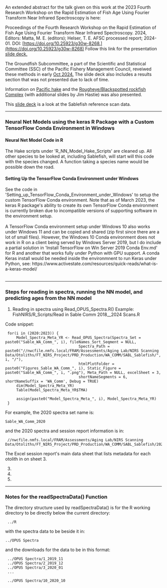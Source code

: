 
An extended abstract for the talk given on this work at the 2023 Fourth Research Workshop on the Rapid Estimation of Fish Age Using Fourier Transform Near Infrared Spectroscopy is here:

Proceedings of the Fourth Research Workshop on the Rapid Estimation of Fish Age Using Fourier Transform Near Infrared Spectroscopy. 2024, Editors: Matta, M. E. (editors); Helser, T. E. AFSC processed report; 2024-01. DOI: [https://doi.org/10.25923/g30w-8268.](https://doi.org/10.25923/g30w-8268) Follow this link for the presentation [slide deck.](https://docs.google.com/presentation/d/e/2PACX-1vSQFW9qVyJOABbeKCsdxHjaz9_HRYZpabRwhBh6GgCZFqnMEM5NzKENF7PbNIMnKw/pub?start=true&loop=false&delayms=60000&slide=id.p1)  

The Groundfish Subcommittee, a part of the Scientific and Statistical Committee (SSC) of the Pacific Fishery Management Council, reveiwed these methods in early [Oct 2024.](https://docs.google.com/presentation/d/1fo570JmkbccNnl9Rt7epeqSMe4-L6T-2Ou7eXMs_kzY/edit?usp=sharing]) The slide deck also includes a results section that was not presented due to lack of time. 

Information on [Pacific hake](https://docs.google.com/presentation/d/19_nQMLzEmGpiChAYMeOcr2lyXGsVh9NCok1FG56sWvI/edit?usp=sharing) and the [Rougheye/Blackspotted rockfish Complex](https://docs.google.com/presentation/d/15nZqnT1AZPilrg_OI9jS5ATgJYBUhRZBohU57OlT5xA/edit?usp=sharing) (with additional slides by Jim Hastie) was also presented.

This [slide deck](https://docs.google.com/presentation/d/1CWaZ3Szq2zO5Rr007N2YUYPOd94pIYjLkIlvYmANNVc/edit?usp=sharing) is a look at the Sablefish reference scan data.

---

<h3> Neural Net Models using the keras R Package with a Custom TensorFlow Conda Environment in Windows</h3>

<h4> Neural Net Model Code in R </h4>
The Hake scripts under 'R_NN_Model_Hake_Scripts' are cleaned up.  All other species to be looked at, including Sablefish, will start will this code with the species changed. A function taking a species name would be possible down the road.

<h4> Setting Up the TensorFlow Conda Environment under Windows </h4>
See the code in 'Setting_up_TensorFlow_Conda_Environment_under_Windows' to setup the custom TensorFlow Conda environment.  Note that as of March 2023, the keras R package's ability to create its own TensorFlow Conda environment is currently broken due to incompatible versions of supporting software in the environment setup.
<br/> 
<br/>
A TensorFlow Conda environment setup under Windows 10 also works under Windows 11 and can be copied and shared (zip first since there are a lot of small files).  However, the Windows 10 Conda environment does not work in R on a client being served by Windows Server 2019, but I do include a partial solution in 'Install TensorFlow on Win Server 2019 Conda Env.md' for R and another that works fully under Python with GPU support. A conda Keras install would be needed inside the environmnent to run Keras under Python, see:  https://www.activestate.com/resources/quick-reads/what-is-a-keras-model/   
<br/> 
<br/>        

---

<h3>Steps for reading in spectra, running the NN model, and predicting ages from the NN model </h3>

1. Reading in spectra using Read_OPUS_Spectra.R()
     Example: FishNIRS/R_Scripts/Read in Sable Comm 2018__2024 Scans.R

Code snippet:

     for(i in (2020:2023)) {  
         Model_Spectra_Meta_YR <- Read_OPUS_Spectra(Spectra_Set = paste0("Sable_WA_Comm_", i), fileNames_Sort_Seqment = NULL,
                                     Spectra_Path = paste0("//nwcfile.nmfs.local/FRAM/Assessments/Aging Lab/NIRS Scanning Data/Otoliths/FT_NIRS_Project/PRD_Production/WA_COMM/SABL_Sablefish/", i, "/"),
                                     htmlPlotFolder = paste0("Figures_Sable_WA_Comm_", i), Static_Figure = paste0("Sable_WA_Comm_", i, ".png"), Meta_Path = NULL, excelSheet = 3, 
                                     shortNameSegments = 6, shortNameSuffix = 'WA_Comm', Debug = TRUE)
         dim(Model_Spectra_Meta_YR)          
         Table(Model_Spectra_Meta_YR$TMA)
         
         assign(paste0("Model_Spectra_Meta_", i), Model_Spectra_Meta_YR)
     }      


For example, the 2020 spectra set name is:

    Sable_WA_Comm_2020

and the 2020 spectra and session report information is in:

     //nwcfile.nmfs.local/FRAM/Assessments/Aging Lab/NIRS Scanning Data/Otoliths/FT_NIRS_Project/PRD_Production/WA_COMM/SABL_Sablefish/2020

The Excel session report's main data sheet that lists metadata for each otolith in on sheet 3.


   
3. 
4.      
5. 
     
   


---

<h3> Notes for the readSpectraData() Function </h3>

The directory structure used by readSpectraData() is for the R working directory to be directly below the current directory:

     ../R 
     
with the spectra data to be beside it in:

    ../OPUS Spectra
    
 and the downloads for the data to be in this format:
 
     ../OPUS Spectra/1_2019_11
     ../OPUS Spectra/2_2019_12
     ../OPUS Spectra/3_2020_01
     ...
     
     ../OPUS Spectra/10_2020_10 
    
